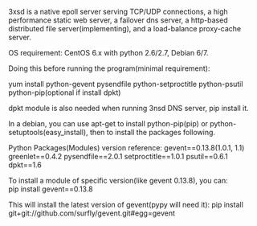 3xsd is a native epoll server serving TCP/UDP connections, a high performance static web server, a failover dns server, a http-based distributed file server(implementing), and a load-balance proxy-cache server.

OS requirement: CentOS 6.x with python 2.6/2.7, Debian 6/7.

Doing this before running the program(minimal requirement):

  yum install python-gevent pysendfile python-setproctitle python-psutil python-pip(optional if install dpkt)

dpkt module is also needed when running 3nsd DNS server, pip install it.

In a debian, you can use apt-get to install python-pip(pip) or python-setuptools(easy_install), then to install the packages following.

Python Packages(Modules) version reference:
gevent==0.13.8(1.0.1, 1.1)
greenlet==0.4.2
pysendfile==2.0.1
setproctitle==1.0.1
psutil==0.6.1
dpkt==1.6


To install a module of specific version(like gevent 0.13.8), you can:  
  pip install gevent==0.13.8

This will install the latest version of gevent(pypy will need it):
  pip install git+git://github.com/surfly/gevent.git#egg=gevent
